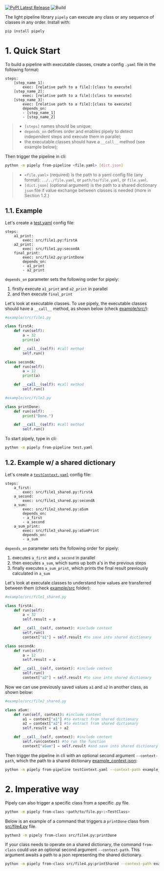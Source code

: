 [![PyPI Latest Release](https://img.shields.io/pypi/v/pipely.svg)](https://pypi.org/project/pipely/)
![Build](https://img.shields.io/github/checks-status/5x12/pipely/0.3.0)

The light pipeline library `pipely` can execute any class or any sequence of classes in any order. Install with:
```bash
pip install pipely
```

# 1. Quick Start

To build a pipeline with executable classes, create a config `.yaml` file in the following format:

```text
steps:
    [step_name_1]:
        exec: [relative path to a file]:[class to execute]
    [step_name_2]:
        exec: [relative path to a file]:[class to execute]
    [step_name_3]:
        exec: [relative path to a file]:[class to execute]
        depends_on:
        - [step_name_1]
        - [step_name_2]
```

> - `[steps]` names should be unique;
> - `depends_on` defines order and enables pipely to detect independent steps and execute them in parallel;
> - the executable classes should have a ``__call__`` method (see example below);



Then trigger the pipeline in cli:

```bash
python -m pipely from-pipeline <file.yaml> [dict.json]
```

> - `<file.yaml>` (required) is the path to a yaml config file (any format): `../../file.yaml`, or `path/to/file.yaml`, or `file.yaml`.
> - `[dict.json]` (optional argument) is the path to a shared dictionary `json` file if value exchange between classes is needed (more in Section 1.2.)


<!-- > - it's possible to add an argument to ``__call__``, which is used by pipely to share a dictionary between classes, thus permitting simple value transmission from class to class (see example below); -->

## 1.1. Example

Let's create a [test.yaml](example/test.yaml) config file:

```text
steps:
    a1_print:
        exec: src/file1.py:firstA
    a2_print:
        exec: src/file1.py:secondA
    final_print:
        exec: src/file2.py:printDone
        depends_on:
        - a1_print
        - a2_print
```
`depends_on` parameter sets the following order for pipely:

1. firstly execute `a1_print` and `a2_print` in parallel
2. and then execute `final_print`

Let's look at executable classes. To use pipely, the executable classes should have a `__call__` method, as shown below (check [example/src/](example/src)):

```python
#example/src/file1.py

class firstA:
    def run(self):
        a = 32
        print(a)

    def __call__(self): #call method
        self.run()

class secondA:
    def run(self):
        a = 12
        print(a)

    def __call__(self): #call method
        self.run()
```
```python
#example/src/file2.py

class printDone:
    def run(self):
        print("Done.")

    def __call__(self): #call method
        self.run()
```

To start pipely, type in cli:
```bash
python -m pipely from-pipeline test.yaml
```


## 1.2. Example w/ a shared dictionary

Let's create a [`testContext.yaml`](example/testContext.yaml) config file:

```text
steps:
    a_first:
        exec: src/file1_shared.py:firstA
    a_second:
        exec: src/file1_shared.py:secondA
    a_sum:
        exec: src/file2_shared.py:aSum
        depends_on:
        - a_first
        - a_second
    a_sum_print:
        exec: src/file3_shared.py:aSumPrint
        depends_on:
        - a_sum
```
`depends_on` parameter sets the following order for pipely:

1. executes `a_first` and `a_second` in parallel
2. then executes `a_sum`, which sums up both a's in the previous steps
3. finally executes `a_sum_print`, which prints the final result previously calculated in `a_sum`

Let's look at executale classes to understand how values are transferred between them (check [example/src](/example/src) folder):

```python
#example/src/file1_shared.py

class firstA:
    def run(self):
        a = 32
        self.result = a

    def __call__(self, context): #include context
        self.run()
        context["a1"] = self.result #to save into shared dictionary

class secondA:
    def run(self):
        a = 12
        self.result = a

    def __call__(self, context): #include context
        self.run()
        context["a2"] = self.result #to save into shared dictionary
```
Now we can use previously saved values `a1` and `a2` in another class, as shown below: 

```python
#example/src/file2_shared.py

class aSum:
    def run(self, context): #include context
        a1 = context["a1"] #to extract from shared dictionary
        a2 = context["a2"] #to extract from shared dictionary
        self.result = a1 + a2

    def __call__(self, context): #include context
        self.run(context) #to run the function
        context["aSum"] = self.result #and save into shared dictionary
```

Then trigger the pipeline in cli with an optional second argument `--context-path`, which the path to a shared dictionary [example_context.json](example/example_context.json):

```bash
python -m pipely from-pipeline testContext.yaml --context-path example_context.json
```

# 2. Imperative way
Pipely can also trigger a specific class from a specific .py file.

```bash
python -m pipely from-class <path/to/file.py>:<TestClass>
```

Below is an example of a command that triggers a `printDone` class from [src/file4.py](example/src/file4.py) file.

```bash
python3 -m pipely from-class src/file4.py:printDone
```

If your class needs to operate on a shared dictionary, the command `from-class` could use an optional second argument `--context-path`. This argument awaits a path to a json representing the shared dictionary.

```bash
python -m pipely from-class src/file4.py:printShared --context-path example_context.json
```
